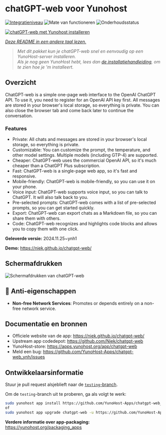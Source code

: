 <!--
NB: Deze README is automatisch gegenereerd door <https://github.com/YunoHost/apps/tree/master/tools/readme_generator>
Hij mag NIET handmatig aangepast worden.
-->

# chatGPT-web voor Yunohost

[![Integratieniveau](https://apps.yunohost.org/badge/integration/chatgpt-web)](https://ci-apps.yunohost.org/ci/apps/chatgpt-web/)
![Mate van functioneren](https://apps.yunohost.org/badge/state/chatgpt-web)
![Onderhoudsstatus](https://apps.yunohost.org/badge/maintained/chatgpt-web)

[![chatGPT-web met Yunohost installeren](https://install-app.yunohost.org/install-with-yunohost.svg)](https://install-app.yunohost.org/?app=chatgpt-web)

*[Deze README in een andere taal lezen.](./ALL_README.md)*

> *Met dit pakket kun je chatGPT-web snel en eenvoudig op een YunoHost-server installeren.*  
> *Als je nog geen YunoHost hebt, lees dan [de installatiehandleiding](https://yunohost.org/install), om te zien hoe je 'm installeert.*

## Overzicht

ChatGPT-web is a simple one-page web interface to the OpenAI ChatGPT API. To use it, you need to register for an OpenAI API key first. All messages are stored in your browser's local storage, so everything is private. You can also close the browser tab and come back later to continue the conversation.

### Features

- Private: All chats and messages are stored in your browser's local storage, so everything is private.
- Customizable: You can customize the prompt, the temperature, and other model settings. Multiple models (including GTP-4) are supported.
- Cheaper: ChatGPT-web uses the commercial OpenAI API, so it's much cheaper than a ChatGPT Plus subscription.
- Fast: ChatGPT-web is a single-page web app, so it's fast and responsive.
- Mobile-friendly: ChatGPT-web is mobile-friendly, so you can use it on your phone.
- Voice input: ChatGPT-web supports voice input, so you can talk to ChatGPT. It will also talk back to you.
- Pre-selected prompts: ChatGPT-web comes with a list of pre-selected prompts, so you can get started quickly.
- Export: ChatGPT-web can export chats as a Markdown file, so you can share them with others.
- Code: ChatGPT-web recognizes and highlights code blocks and allows you to copy them with one click.


**Geleverde versie:** 2024.11.25~ynh1

**Demo:** <https://niek.github.io/chatgpt-web/>

## Schermafdrukken

![Schermafdrukken van chatGPT-web](./doc/screenshots/screenshot.png)

## :red_circle: Anti-eigenschappen

- **Non-free Network Services**: Promotes or depends entirely on a non-free network service.

## Documentatie en bronnen

- Officiele website van de app: <https://niek.github.io/chatgpt-web/>
- Upstream app codedepot: <https://github.com/Niek/chatgpt-web>
- YunoHost-store: <https://apps.yunohost.org/app/chatgpt-web>
- Meld een bug: <https://github.com/YunoHost-Apps/chatgpt-web_ynh/issues>

## Ontwikkelaarsinformatie

Stuur je pull request alsjeblieft naar de [`testing`-branch](https://github.com/YunoHost-Apps/chatgpt-web_ynh/tree/testing).

Om de `testing`-branch uit te proberen, ga als volgt te werk:

```bash
sudo yunohost app install https://github.com/YunoHost-Apps/chatgpt-web_ynh/tree/testing --debug
of
sudo yunohost app upgrade chatgpt-web -u https://github.com/YunoHost-Apps/chatgpt-web_ynh/tree/testing --debug
```

**Verdere informatie over app-packaging:** <https://yunohost.org/packaging_apps>
